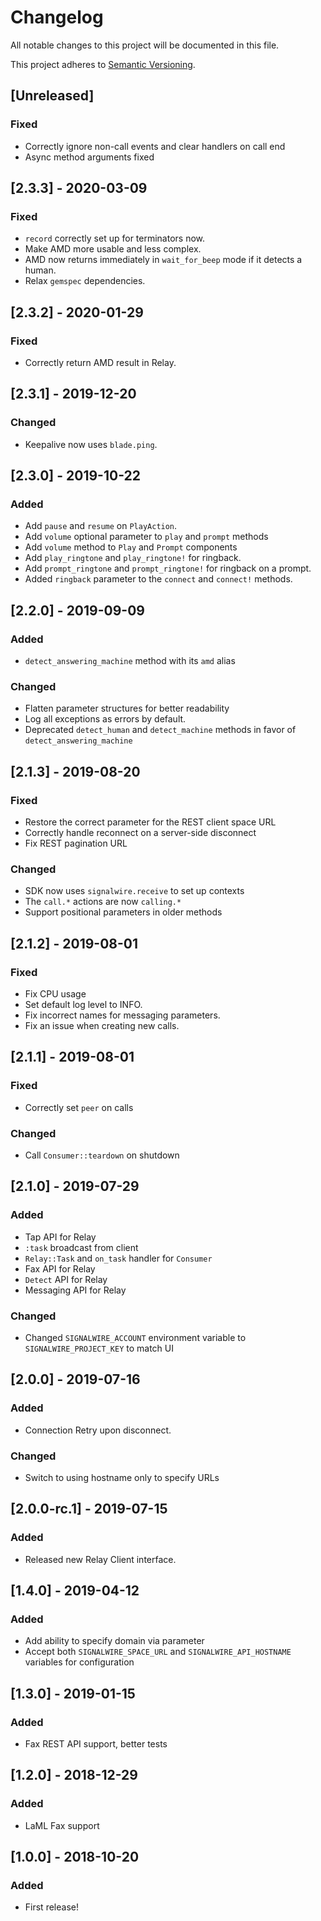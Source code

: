 # Changelog
All notable changes to this project will be documented in this file.

This project adheres to [Semantic Versioning](https://semver.org/spec/v2.0.0.html).

## [Unreleased]
### Fixed
- Correctly ignore non-call events and clear handlers on call end
- Async method arguments fixed

## [2.3.3] - 2020-03-09
### Fixed
- `record` correctly set up for terminators now.
- Make AMD more usable and less complex.
- AMD now returns immediately in `wait_for_beep` mode if it detects a human.
-  Relax `gemspec` dependencies.

## [2.3.2] - 2020-01-29
### Fixed
- Correctly return AMD result in Relay.

## [2.3.1] - 2019-12-20
### Changed
- Keepalive now uses `blade.ping`.

## [2.3.0] - 2019-10-22
### Added
- Add `pause` and `resume` on `PlayAction`.
- Add `volume` optional parameter to `play` and `prompt` methods
- Add `volume` method to `Play` and `Prompt` components
- Add `play_ringtone` and `play_ringtone!` for ringback.
- Add `prompt_ringtone` and `prompt_ringtone!` for ringback on a prompt.
- Added `ringback` parameter to the `connect` and `connect!` methods.

## [2.2.0] - 2019-09-09
### Added
- `detect_answering_machine` method with its `amd` alias

### Changed
- Flatten parameter structures for better readability
- Log all exceptions as errors by default.
- Deprecated `detect_human` and `detect_machine` methods in favor of `detect_answering_machine`

## [2.1.3] - 2019-08-20
### Fixed
- Restore the correct parameter for the REST client space URL
- Correctly handle reconnect on a server-side disconnect
- Fix REST pagination URL
### Changed
- SDK now uses `signalwire.receive` to set up contexts
- The `call.*` actions are now `calling.*`
- Support positional parameters in older methods

## [2.1.2] - 2019-08-01
### Fixed
- Fix CPU usage
- Set default log level to INFO.
- Fix incorrect names for messaging parameters.
- Fix an issue when creating new calls.

## [2.1.1] - 2019-08-01
### Fixed
- Correctly set `peer` on calls
### Changed
- Call `Consumer::teardown` on shutdown

## [2.1.0] - 2019-07-29
### Added
- Tap API for Relay
- `:task` broadcast from client
- `Relay::Task` and `on_task` handler for `Consumer`
- Fax API for Relay
- `Detect` API for Relay
- Messaging API for Relay
### Changed
- Changed `SIGNALWIRE_ACCOUNT` environment variable to `SIGNALWIRE_PROJECT_KEY` to match UI

## [2.0.0] - 2019-07-16
### Added
- Connection Retry upon disconnect.
### Changed
- Switch to using hostname only to specify URLs

## [2.0.0-rc.1] - 2019-07-15
### Added
- Released new Relay Client interface.

## [1.4.0] - 2019-04-12
### Added
- Add ability to specify domain via parameter
- Accept both `SIGNALWIRE_SPACE_URL` and `SIGNALWIRE_API_HOSTNAME` variables for configuration

## [1.3.0] - 2019-01-15
### Added
- Fax REST API support, better tests

## [1.2.0] - 2018-12-29
### Added
- LaML Fax support

## [1.0.0] - 2018-10-20
### Added
- First release!

<!---
### Added
### Changed
### Removed
### Fixed
### Security
-->
